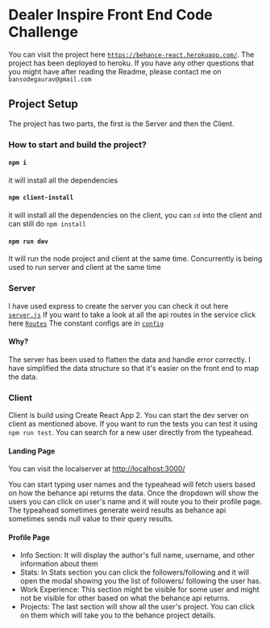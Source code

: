 # Dealer Inspire Front End Code Challenge

You can visit the project here [`https://behance-react.herokuapp.com/`](https://behance-react.herokuapp.com/). The project has been deployed to heroku. If you have any other questions that you might have after reading the Readme, please contact me on `bansodegaurav@gmail.com`

## Project Setup

The project has two parts, the first is the Server and then the Client.

### How to start and build the project?

#### `npm i`

it will install all the dependencies

#### `npm client-install`

it will install all the dependencies on the client, you can `cd` into the client and can still do `npm install`

#### `npm run dev`

It will run the node project and client at the same time. Concurrently is being used to run server and client at the same time

### Server

I have used express to create the server you can check it out here [`server.js`](./server.js)
If you want to take a look at all the api routes in the service click here [`Routes`](./routes/api/users.js)
The constant configs are in [`config`](./config/keys.js)

#### Why?

The server has been used to flatten the data and handle error correctly. I have simplified the data structure so that it's easier on the front end to map the data.

### Client

Client is build using Create React App 2. You can start the dev server on client as mentioned above. If you want to run the tests you can test it using `npm run test`. You can search for a new user directly from the typeahead.

#### Landing Page

You can visit the localserver at [http://localhost:3000/](http://localhost:3000/)

You can start typing user names and the typeahead will fetch users based on how the behance api returns the data. Once the dropdown will show the users you can click on user's name and it will route you to their profile page. The typeahead sometimes generate weird results as behance api sometimes sends null value to their query results.

#### Profile Page

- Info Section: It will display the author's full name, username, and other information about them
- Stats: In Stats section you can click the followers/following and it will open the modal showing you the list of followers/ following the user has.
- Work Experience: This section might be visible for some user and might not be visible for other based on what the behance api returns.
- Projects: The last section will show all the user's project. You can click on them which will take you to the behance project details.
